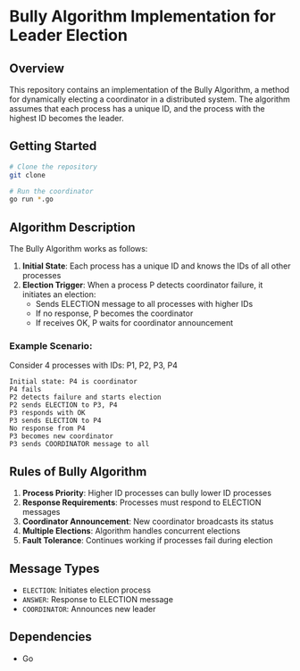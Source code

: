 # Bully Algorithm Implementation for Leader Election

## Overview
This repository contains an implementation of the Bully Algorithm, a method for dynamically electing a coordinator in a distributed system. The algorithm assumes that each process has a unique ID, and the process with the highest ID becomes the leader.

## Getting Started
```bash
# Clone the repository
git clone 

# Run the coordinator
go run *.go

```

## Algorithm Description
The Bully Algorithm works as follows:

1. **Initial State**: Each process has a unique ID and knows the IDs of all other processes
2. **Election Trigger**: When a process P detects coordinator failure, it initiates an election:
    - Sends ELECTION message to all processes with higher IDs
    - If no response, P becomes the coordinator
    - If receives OK, P waits for coordinator announcement

### Example Scenario:
Consider 4 processes with IDs: P1, P2, P3, P4
```
Initial state: P4 is coordinator
P4 fails
P2 detects failure and starts election
P2 sends ELECTION to P3, P4
P3 responds with OK
P3 sends ELECTION to P4
No response from P4
P3 becomes new coordinator
P3 sends COORDINATOR message to all
```

## Rules of Bully Algorithm
1. **Process Priority**: Higher ID processes can bully lower ID processes
2. **Response Requirements**: Processes must respond to ELECTION messages
3. **Coordinator Announcement**: New coordinator broadcasts its status
4. **Multiple Elections**: Algorithm handles concurrent elections
5. **Fault Tolerance**: Continues working if processes fail during election

## Message Types
- `ELECTION`: Initiates election process
- `ANSWER`: Response to ELECTION message
- `COORDINATOR`: Announces new leader

## Dependencies
- Go 


